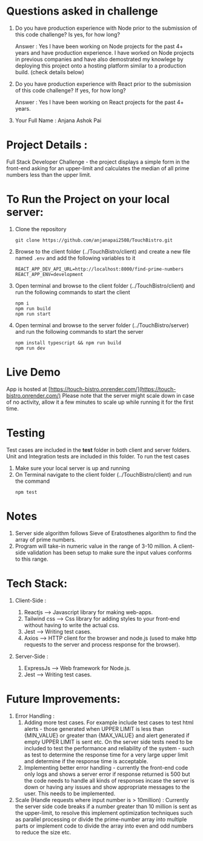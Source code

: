 # Questions asked in challenge
1. Do you have production experience with Node prior to the submission of this code challenge? Is yes, for how long?

    Answer : Yes I have been working on Node projects for the past 4+ years and have production experience. I have worked on Node projects in previous companies and have also demostrated my knowlege by deploying this project onto a hosting platform similar to a production build. (check details below)

2. Do you have production experience with React prior to the submission of this code challenge? If yes, for how long?

    Answer : Yes I have been working on React projects for the past 4+ years.

3. Your Full Name : Anjana Ashok Pai

# Project Details :
 Full Stack Developer Challenge - the project displays a simple form in the front-end asking for an upper-limit and calculates the median of all prime numbers less than the upper limit.

# To Run the Project on your local server:
1. Clone the repository
    ```
    git clone https://github.com/anjanapai2508/TouchBistro.git
    ```

2. Browse to the client folder (../TouchBistro/client) and create a new file named `.env` and add the following variables to it
     ```
     REACT_APP_DEV_API_URL=http://localhost:8000/find-prime-numbers
     REACT_APP_ENV=development
     ```
3. Open terminal and browse to the client folder (../TouchBistro/client) and run the following commands to start the client
    ```
    npm i
    npm run build
    npm run start
    ```
4. Open terminal and browse to the server folder (../TouchBistro/server) and run the following commands to start the server
    ```
    npm install typescript && npm run build
    npm run dev
    ```
# Live Demo
App is hosted at [https://touch-bistro.onrender.com/](https://touch-bistro.onrender.com/)
Please note that the server might scale down in case of no activity, allow it a few minutes to scale up while running it for the first time.

# Testing
Test cases are included in the __test__ folder in both client and server folders. Unit and Integration tests are included in this folder.
To run the test cases 
  1. Make sure your local server is up and running
  2. On Terminal navigate to the client folder (../TouchBistro/client) and run the command
     ```
     npm test
     ```
 # Notes
 1. Server side algorithm follows Sieve of Eratosthenes algorithm to find the array of prime numbers.
 2. Program will take-in numeric value in the range of 3-10 million. A client-side validation has been setup to make sure the input values conforms to this range.

# Tech Stack: 
  1. Client-Side :
        1. Reactjs --> Javascript library for making web-apps.
        2. Tailwind css --> Css library for adding styles to your front-end without having to write the actual css.
        3. Jest --> Writing test cases.
        4. Axios -->  HTTP client for the browser and node.js (used to make http requests to the server and process response for the browser).


  2. Server-Side :
        1. ExpressJs --> Web framework for Node.js. 
        2. Jest --> Writing test cases.
    
# Future Improvements:
   1. Error Handling :
       1. Adding more test cases.
For example include test cases to test html alerts - those generated when UPPER LIMIT is less than {MIN_VALUE} or greater than {MAX_VALUE} and alert generated if empty UPPER LIMIT is sent etc.
On the server side tests need to be included to test the performance and reliability of the system - such as test to determine the response time for a very large upper limit and determine if the response time is acceptable.
       3. Implementing better error handling - currently the front-end code only logs and shows a server error if response returned is 500 but the code needs to handle all kinds of responses incase the server is down or having any issues and show appropriate messages to the user. This needs to be implemented.
   3. Scale (Handle requests where input number is > 10million) : Currently the server side code breaks if a number greater than 10 million is sent as the upper-limit, to resolve this implement optimization techniques such as parallel processing or divide the prime-number array into multiple parts or implement code to divide the array into even and odd numbers to reduce the size etc.
        
